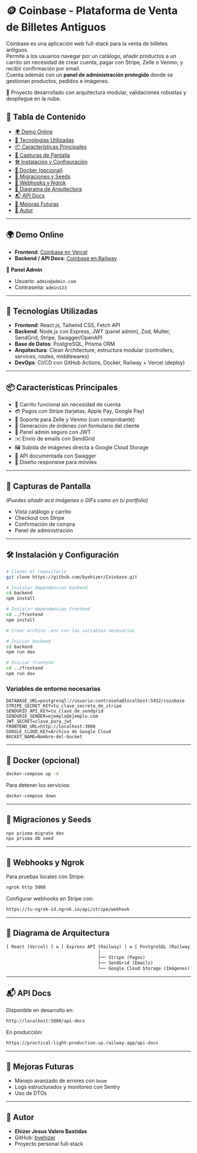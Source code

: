 # 🪙 Coinbase - Plataforma de Venta de Billetes Antiguos

Coinbase es una aplicación web full-stack para la venta de billetes antiguos.  
Permite a los usuarios navegar por un catálogo, añadir productos a un carrito sin necesidad de crear cuenta, pagar con Stripe, Zelle o Venmo, y recibir confirmación por email.  
Cuenta además con un **panel de administración protegido** donde se gestionan productos, pedidos e imágenes.  

📌 Proyecto desarrollado con arquitectura modular, validaciones robustas y despliegue en la nube.  

## 📑 Tabla de Contenido

* [🌍 Demo Online](#-demo-online)  
* [🚀 Tecnologías Utilizadas](#-tecnologías-utilizadas)  
* [📦 Características Principales](#-características-principales)  
* [📸 Capturas de Pantalla](#-capturas-de-pantalla)  
* [🛠️ Instalación y Configuración](#-instalación-y-configuración)  
* [🐳 Docker (opcional)](#-docker-opcional)  
* [🧱 Migraciones y Seeds](#-migraciones-y-seeds)  
* [📡 Webhooks y Ngrok](#-webhooks-y-ngrok)  
* [🧩 Diagrama de Arquitectura](#-diagrama-de-arquitectura)  
* [📬 API Docs](#-api-docs)  
* [🧠 Mejoras Futuras](#-mejoras-futuras)  
* [👤 Autor](#-autor)  

---

## 🌍 Demo Online  
- **Frontend**: [Coinbase en Vercel](https://coinbase-sandy-xi.vercel.app)  
- **Backend / API Docs**: [Coinbase en Railway](https://practical-light-production.up.railway.app)  

🔑 **Panel Admin**  
- Usuario: `admin@admin.com`  
- Contraseña: `admin123`  

---

## 🚀 Tecnologías Utilizadas

* **Frontend**: React.js, Tailwind CSS, Fetch API  
* **Backend**: Node.js con Express, JWT (panel admin), Zod, Multer, SendGrid, Stripe, Swagger/OpenAPI  
* **Base de Datos**: PostgreSQL, Prisma ORM  
* **Arquitectura**: Clean Architecture, estructura modular (controllers, services, routes, middlewares)  
* **DevOps**: CI/CD con GitHub Actions, Docker, Railway + Vercel (deploy)  

---

## 📦 Características Principales

* 🛒 Carrito funcional sin necesidad de cuenta  
* 💳 Pagos con Stripe (tarjetas, Apple Pay, Google Pay)  
* 💸 Soporte para Zelle y Venmo (con comprobante)  
* 🧾 Generación de órdenes con formulario del cliente  
* 🔐 Panel admin seguro con JWT  
* ✉️ Envío de emails con SendGrid  
* 🖼️ Subida de imágenes directa a Google Cloud Storage  
* 📄 API documentada con Swagger  
* 📱 Diseño responsive para móviles  

---

## 📸 Capturas de Pantalla  

_(Puedes añadir acá imágenes o GIFs como en tu portfolio)_  
- Vista catálogo y carrito  
- Checkout con Stripe  
- Confirmación de compra  
- Panel de administración  

---

## 🛠️ Instalación y Configuración

```bash
# Clonar el repositorio
git clone https://github.com/byehizer/Coinbase.git

# Instalar dependencias backend
cd backend
npm install

# Instalar dependencias frontend
cd ../frontend
npm install

# Crear archivo .env con las variables necesarias

# Iniciar backend
cd backend
npm run dev

# Iniciar frontend
cd ../frontend
npm run dev
```

### Variables de entorno necesarias

```.env
DATABASE_URL=postgresql://usuario:contraseña@localhost:5432/coinbase
STRIPE_SECRET_KEY=tu_clave_secreta_de_stripe
SENDGRID_API_KEY=tu_clave_de_sendgrid
SENDGRID_SENDER=ejemplo@ejemplo.com
JWT_SECRET=clave_para_jwt
FRONTEND_URL=http://localhost:3000
GOOGLE_CLOUD_KEY=Archivo de Google Cloud
BUCKET_NAME=Nombre-del-bucket
```

---

## 🐳 Docker (opcional)

```bash
docker-compose up -d
```

Para detener los servicios:

```bash
docker-compose down
```

---

## 🧱 Migraciones y Seeds

```bash
npx prisma migrate dev
npx prisma db seed
```

---

## 📡 Webhooks y Ngrok

Para pruebas locales con Stripe:

```bash
ngrok http 5000
```

Configurar webhooks en Stripe con:

```txt
https://tu-ngrok-id.ngrok.io/api/stripe/webhook
```

---

## 🧩 Diagrama de Arquitectura  

```txt
[ React (Vercel) ] ⇆ [ Express API (Railway) ] ⇆ [ PostgreSQL (Railway) ]
                                   │
                                   ├── Stripe (Pagos)
                                   ├── SendGrid (Emails)
                                   └── Google Cloud Storage (Imágenes)
```

---

## 📬 API Docs

Disponible en desarrollo en:

```txt
http://localhost:5000/api-docs
```

En producción:

```txt
https://practical-light-production.up.railway.app/api-docs
```

---

## 🧠 Mejoras Futuras

* Manejo avanzado de errores con `boom`  
* Logs estructurados y monitoreo con Sentry  
* Uso de DTOs 

---

## 👤 Autor

* **Ehizer Jesus Valero Bastidas**  
* GitHub: [byehizer](https://github.com/byehizer)  
* Proyecto personal full-stack  
